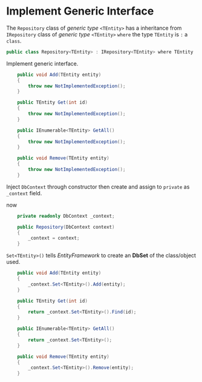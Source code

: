 # Implement Generic Interface

The ``Repository`` class of *generic type* ``<TEntity>`` has a inheritance from ``IRepository`` class of *generic type* ``<TEntity>`` ``where`` the type ``TEntity`` is ``:`` a ``class``.

```C#
public class Repository<TEntity> : IRepository<TEntity> where TEntity : class { }
```

Implement generic interface.

```C#
    public void Add(TEntity entity)
    {
        throw new NotImplementedException();
    }

    public TEntity Get(int id)
    {
        throw new NotImplementedException();
    }

    public IEnumerable<TEntity> GetAll()
    {
        throw new NotImplementedException();
    }

    public void Remove(TEntity entity)
    {
        throw new NotImplementedException();
    }
```

Inject ``DbContext``  through constructor then create and assign to ``private`` as ``_context`` field.

now

```C#
    private readonly DbContext _context;

    public Repository(DbContext context)
    {
        _context = context;
    }
```

``Set<TEntity>()`` tells *EntityFramework* to create an **DbSet** of the class/object used.

```C#
    public void Add(TEntity entity)
    {
        _context.Set<TEntity>().Add(entity);
    }

    public TEntity Get(int id)
    {
        return _context.Set<TEntity>().Find(id);
    }

    public IEnumerable<TEntity> GetAll()
    {
        return _context.Set<TEntity>();
    }

    public void Remove(TEntity entity)
    {
        _context.Set<TEntity>().Remove(entity);
    }
```